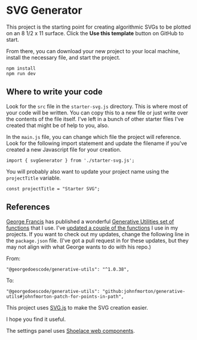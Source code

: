 # SVG Generator

This project is the starting point for creating algorithmic SVGs to be plotted on an 8 1/2 x 11 surface. Click the __Use this template__ button on GitHub to start.

From there, you can download your new project to your local machine, install the necessary file, and start the project.

```
npm install
npm run dev
```

## Where to write your code

Look for the `src` file in the `starter-svg.js` directory. This is where most of your code will be written. You can copy this to a new file or just write over the contents of the file itself. I've left in a bunch of other starter files I've created that might be of help to you, also. 

In the `main.js` file, you can change which file the project will reference. Look for the following import statement and update the filename if you've created a new Javascript file for your creation.

```
import { svgGenerator } from './starter-svg.js';
```

You will probably also want to update your project name using the `projectTitle` variable.

```
const projectTitle = "Starter SVG";
```

## References

[George Francis](https://github.com/georgedoescode) has published a wonderful [Generative Utilities set of functions](https://github.com/georgedoescode/generative-utils) that I use. I've [updated a couple of the functions](https://github.com/johnfmorton/generative-utils) I use in my projects. If you want to check out my updates, change the following line in the `package.json` file. (I've got a pull request in for these updates, but they may not align with what George wants to do with his repo.)

From:

```
"@georgedoescode/generative-utils": "^1.0.38",
```

To:

```
"@georgedoescode/generative-utils": "github:johnfmorton/generative-utils#johnfmorton-patch-for-points-in-path",
```

This project uses [SVG.js](https://svgjs.dev/docs/3.0/) to make the SVG creation easier. 

I hope you find it useful.

The settings panel uses [Shoelace web components](https://shoelace.style/).
